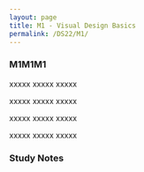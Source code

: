 ```yaml
---
layout: page
title: M1 - Visual Design Basics
permalink: /DS22/M1/
---
```


<h3>M1M1M1</h3>

xxxxx xxxxx xxxxx

xxxxx xxxxx xxxxx

xxxxx xxxxx xxxxx

xxxxx xxxxx xxxxx

<h3>Study Notes</h3>
